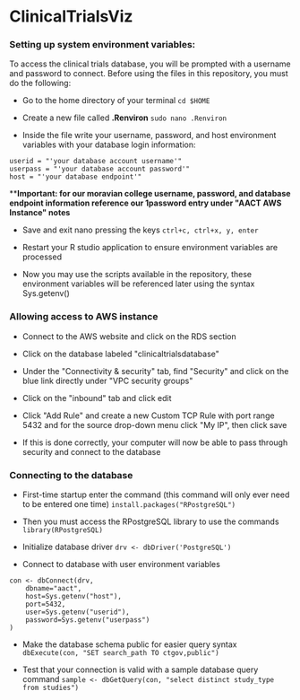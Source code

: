 # ClinicalTrialsViz

### Setting up system environment variables:

To access the clinical trials database, you will be prompted with a username and password to connect. Before using the files in this repository, you must do the following:

* Go to the home directory of your terminal `cd $HOME`

* Create a new file called __.Renviron__ `sudo nano .Renviron`

* Inside the file write your username, password, and host environment variables with your database login information:

``` 
userid = "'your database account username'"
userpass = "'your database account password'"
host = "'your database endpoint'"
```

****Important: for our moravian college username, password, and database endpoint information reference our 1password entry under "AACT AWS Instance" notes**

* Save and exit nano pressing the keys `ctrl+c, ctrl+x, y, enter`

* Restart your R studio application to ensure environment variables are processed

* Now you may use the scripts available in the repository, these environment variables will be referenced later using the syntax Sys.getenv()

### Allowing access to AWS instance

* Connect to the AWS website and click on the RDS section

* Click on the database labeled "clinicaltrialsdatabase"

* Under the "Connectivity & security" tab, find "Security" and click on the blue link directly under "VPC security groups"

* Click on the "inbound" tab and click edit

* Click "Add Rule" and create a new Custom TCP Rule with port range 5432 and for the source drop-down menu click "My IP", then click save

* If this is done correctly, your computer will now be able to pass through security and connect to the database

### Connecting to the database

* First-time startup enter the command (this command will only ever need to be entered one time) `install.packages("RPostgreSQL")`

* Then you must access the RPostgreSQL library to use the commands `library(RPostgreSQL)`

* Initialize database driver `drv <- dbDriver('PostgreSQL')`

* Connect to database with user environment variables

```
con <- dbConnect(drv,    dbname="aact",    host=Sys.getenv("host"),    port=5432,    user=Sys.getenv("userid"),    password=Sys.getenv("userpass"))
```

* Make the database schema public for easier query syntax `dbExecute(con, "SET search_path TO ctgov,public")
`

* Test that your connection is valid with a sample database query command `sample <- dbGetQuery(con, "select distinct study_type from studies")`